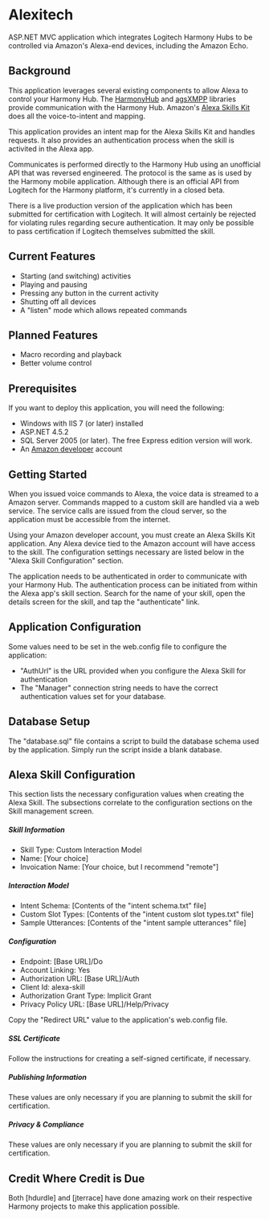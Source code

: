 # Alexitech

ASP.NET MVC application which integrates Logitech Harmony Hubs to be controlled via Amazon's Alexa-end devices, including the Amazon Echo.

Background
----------

This application leverages several existing components to allow Alexa to control your Harmony Hub. The [HarmonyHub](https://github.com/hdurdle/harmony) and [agsXMPP](https://www.nuget.org/packages/agsXMPP/) libraries provide communication with the Harmony Hub. Amazon's [Alexa Skills Kit](https://developer.amazon.com/public/solutions/alexa/alexa-skills-kit) does all the voice-to-intent and mapping.

This application provides an intent map for the Alexa Skills Kit and handles requests. It also provides an authentication process when the skill is activited in the Alexa app.

Communicates is performed directly to the Harmony Hub using an unofficial API that was reversed engineered. The protocol is the same as is used by the Harmony mobile application. Although there is an official API from Logitech for the Harmony platform, it's currently in a closed beta.

There is a live production version of the application which has been submitted for certification with Logitech. It will almost certainly be rejected for violating rules regarding secure authentication. It may only be possible to pass certification if Logitech themselves submitted the skill.

Current Features
----------------

- Starting (and switching) activities
- Playing and pausing
- Pressing any button in the current activity
- Shutting off all devices
- A "listen" mode which allows repeated commands

Planned Features
----------------

- Macro recording and playback
- Better volume control

Prerequisites
-------------

If you want to deploy this application, you will need the following:

- Windows with IIS 7 (or later) installed
- ASP.NET 4.5.2
- SQL Server 2005 (or later). The free Express edition version will work.
- An [Amazon developer](https://developer.amazon.com/) account

Getting Started
---------------

When you issued voice commands to Alexa, the voice data is streamed to a Amazon server. Commands mapped to a custom skill are handled via a web service. The service calls are issued from the cloud server, so the application must be accessible from the internet.

Using your Amazon developer account, you must create an Alexa Skills Kit application. Any Alexa device tied to the Amazon account will have access to the skill. The configuration settings necessary are listed below in the "Alexa Skill Configuration" section.

The application needs to be authenticated in order to communicate with your Harmony Hub. The authentication process can be initiated from within the Alexa app's skill section. Search for the name of your skill, open the details screen for the skill, and tap the "authenticate" link.

Application Configuration
-------------------------

Some values need to be set in the web.config file to configure the application:

- "AuthUrl" is the URL provided when you configure the Alexa Skill for authentication
- The "Manager" connection string needs to have the correct authentication values set for your database.

Database Setup
--------------

The "database.sql" file contains a script to build the database schema used by the application. Simply run the script inside a blank database.

Alexa Skill Configuration
-------------------------

This section lists the necessary configuration values when creating the Alexa Skill. The subsections correlate to the configuration sections on the Skill management screen.

##### Skill Information

- Skill Type: Custom Interaction Model
- Name: [Your choice]
- Invoication Name: [Your choice, but I recommend "remote"]

##### Interaction Model 

- Intent Schema: [Contents of the "intent schema.txt" file]
- Custom Slot Types: [Contents of the "intent custom slot types.txt" file]
- Sample Utterances: [Contents of the "intent sample utterances" file]

##### Configuration 

- Endpoint: [Base URL]/Do
- Account Linking: Yes
- Authorization URL: [Base URL]/Auth
- Client Id: alexa-skill
- Authorization Grant Type: Implicit Grant
- Privacy Policy URL: [Base URL]/Help/Privacy

Copy the "Redirect URL" value to the application's web.config file.

##### SSL Certificate 

Follow the instructions for creating a self-signed certificate, if necessary.

##### Publishing Information 

These values are only necessary if you are planning to submit the skill for certification.

##### Privacy & Compliance 

These values are only necessary if you are planning to submit the skill for certification.

Credit Where Credit is Due
--------------------------

Both [hdurdle] and [jterrace] have done amazing work on their respective Harmony projects to make this application possible. 
